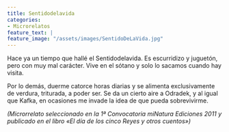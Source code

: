 ```yaml
---
title: Sentidodelavida
categories:
- Microrelatos
feature_text: |
feature_image: "/assets/images/SentidoDeLaVida.jpg"
---
```


Hace ya un tiempo que hallé el Sentidodelavida. Es escurridizo y juguetón, pero con muy mal carácter. Vive en el sótano y solo lo sacamos cuando hay visita.

<!-- more -->

Por lo demás, duerme catorce horas diarias y se alimenta exclusivamente de verdura, triturada, a poder ser. Se da un cierto aire a Odradek, y al igual que Kafka, en ocasiones me invade la idea de que pueda sobrevivirme.

*(Microrrelato seleccionado en la 1ª Convocatoria miNatura Ediciones 2011 y publicado en el libro «El día de los cinco Reyes y otros cuentos»)*